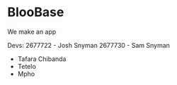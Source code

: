 # BlooBase
We make an app

Devs:
2677722 - Josh Snyman
2677730 - Sam Snyman
- Tafara Chibanda
- Tetelo
- Mpho